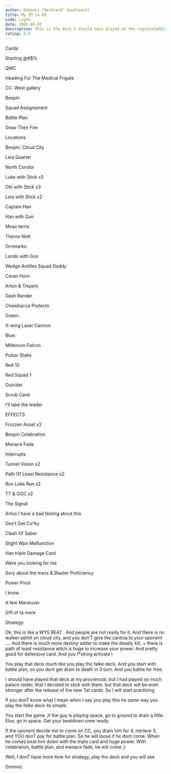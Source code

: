 ```yaml
---
author: Dominic "Decktech" Gaudreault
title: My IQ is 69
side: Light
date: 2001-05-01
description: This is the deck I should have played at the regional&#8230; I based it like The Falke deck but on CC
rating: 4.5
---
```

Cards: 

Starting @#$%

QMC
Heading For The Medical Frigate
CC: West gallery
Bespin
Squad Assignement
Battle Plan
Draw Their Fire

Locations

Bespin: Cloud City
Leia Quarter
North Coridor

Luke with Stick x3
Obi with Stick x3
Leia with Stick x2
Captain Han
Han with Gun
Mirax terrix
Theron Nett
Orrimarko
Lando with Gun
Wedge Antilles Squad Daddy
Coran Horn
Artoo & Trepeio
Dash Randar
Chewbacca Protecto

Green:
X-wing Laser Cannon

Blue:
Millenium Falcon
Pulsar Stake
Red 10
Red Squad 1
Outrider

Scrub Card:
I&#8217;ll take the leader

EFFECTS

Frozzen Asset x2
Bespin Celebration
Menace Fade

Interrupts

Tunnel Vision x2
Path Of Least Resistance x2
Run Luke Run x2
TT & OOC x2
The Signal
Artoo I have a bad feeling about this
Don&#8217;t Get Co*ky
Clash Of Saber
Slight Wpn Malfunction
Han triple Damage Card
Were you looking for me
Sory about the mess & Blaster Proficiency
Power Pivot
I know
A few Maneuver
Gift of ta mere


Strategy: 

Ok, this is like a WYS BEAT . And people are not ready for it. And there is no walker admit on cloud city, and you don’T give the cantina to your oponent .... And there is much more destiny adder to make the deadly kill. + there is path of least resistance witch is huge to increase your power. And pretty good for defensive card. And you f*cking activate !

You play that deck much like you play the falke deck. And you start with battle plan, so you dont get drain to death in 3 turn. And you battle for free.

I should have played that deck at my proviencial, but I had played so much palace raider, that I decided to stick with them. but that deck will be even stronger after the release of the new Tat cards. So I will start practicing

If you donT know what I mean when I say you play this he same way you play the falke deck its simple.

You start the game ,if the guy is playing space, go to ground to drain a little. Else, go in space. Get your beatdown crew ready. 

If the oponent decide not to come on CC, you drain him for 4, retrieve 3, and YOU donT pay for battle plan. So he will loose if he dont come. When he comes beat him down with the triple card and huge power. With celebration, battle plan, and menace fade, he will come ;)

Well, I donT have more time for strategy, play the deck and you will see

Dominic
